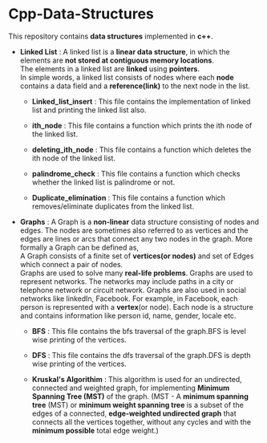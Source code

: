 # Cpp-Data-Structures
This repository contains **data structures** implemented  in **c++**.

- **Linked List** : A linked list is a **linear data structure**, in which the elements are **not stored at contiguous memory locations**.  
The elements in a linked list are **linked** using **pointers**.  
In simple words, a linked list consists of nodes where each **node** contains a data field and a **reference(link)** to the next node in the list.  
  - **Linked_list_insert** : This file contains the implementation of linked list and printing the linked list also.  
  
  - **ith_node** : This file contains a function which prints the ith node of the linked list.  
  
  - **deleting_ith_node** : This file contains a function which deletes the ith node of the linked list.  
  
  - **palindrome_check** : This file contains a function which checks whether the linked list is palindrome or not.  
  
  - **Duplicate_elimination** : This file contains a function which removes/eliminate duplicates from the linked list.

- **Graphs** : A Graph is a **non-linear** data structure consisting of nodes and edges. The nodes are sometimes also referred to as vertices and the edges are lines or arcs that connect any two nodes in the graph. More formally a Graph can be defined as,  
A Graph consists of a finite set of **vertices(or nodes)** and set of Edges which connect a pair of nodes.  
Graphs are used to solve many **real-life problems**. Graphs are used to represent networks. The networks may include paths in a city or telephone network or circuit network. Graphs are also used in social networks like linkedIn, Facebook. For example, in Facebook, each person is represented with a **vertex**(or node). Each node is a structure and contains information like person id, name, gender, locale etc.

   - **BFS** : This file contains the bfs traversal of the graph.BFS is level wise printing of the vertices.

  - **DFS** : This file contains the dfs traversal of the graph.DFS is depth wise printing of the vertices.

  - **Kruskal's Algorithim** : This algorithm is used for an undirected, connected and weighted graph, for implementing **Minimum Spanning Tree (MST)** of the graph. (MST - A **minimum spanning tree** (MST) or **minimum weight spanning tree** is a subset of the edges of a connected, **edge-weighted undirected graph** that connects all the vertices together, without any cycles and with the **minimum possible** total edge weight.)

